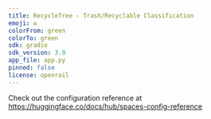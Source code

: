 ```yaml
---
title: RecycleTree - Trash/Recyclable Classification
emoji: ♻️
colorFrom: green
colorTo: green
sdk: gradio
sdk_version: 3.9
app_file: app.py
pinned: false
license: openrail
---
```


Check out the configuration reference at https://huggingface.co/docs/hub/spaces-config-reference
